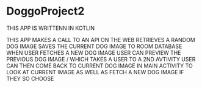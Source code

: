 # DoggoProject2

  THIS APP IS WRITTENN IN KOTLIN
  
  THIS APP MAKES A CALL TO AN API ON THE WEB 
  RETRIEVES A RANDOM DOG IMAGE
  SAVES THE CURRENT DOG IMAGE TO ROOM DATABASE WHEN USER FETCHES A NEW DOG IMAGE
  USER CAN PREVIEW THE PREVIOUS DOG IMAGE / WHICH TAKES A USER TO A 2ND AVTIVITY 
  USER CAN THEN COME BACK TO CURRENT DOG IMAGE IN MAIN ACTIVITY TO LOOK AT CURRENT IMAGE AS WELL AS FETCH A NEW DOG IMAGE IF THEY SO CHOOSE
  
  
  
